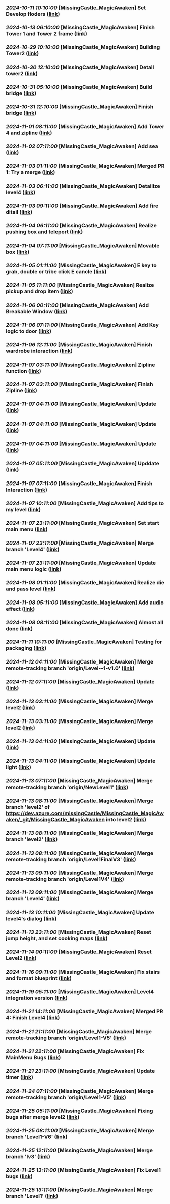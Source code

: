 
### _2024-10-11 10:10:00_ **[MissingCastle_MagicAwaken] Set Develop floders** ([link](https://dev.azure.com/missingCastle/MissingCastle_MagicAwaken/_git/MissingCastle_MagicAwaken/commit/0adc55bd4588af327c1ca239bce8599748351d9a))

### _2024-10-13 06:10:00_ **[MissingCastle_MagicAwaken] Finish Tower 1 and Tower 2 frame** ([link](https://dev.azure.com/missingCastle/MissingCastle_MagicAwaken/_git/MissingCastle_MagicAwaken/commit/83847cb5b5baf9b722c9f0790ea0c89150b2d4e9))

### _2024-10-29 10:10:00_ **[MissingCastle_MagicAwaken] Building Tower2** ([link](https://dev.azure.com/missingCastle/MissingCastle_MagicAwaken/_git/MissingCastle_MagicAwaken/commit/0d2f73f162b8e64d3c743520721122cb34c38365))

### _2024-10-30 12:10:00_ **[MissingCastle_MagicAwaken] Detail tower2** ([link](https://dev.azure.com/missingCastle/MissingCastle_MagicAwaken/_git/MissingCastle_MagicAwaken/commit/6f0a4b0c11efa8103c47fd59675afc356824fe17))

### _2024-10-31 05:10:00_ **[MissingCastle_MagicAwaken] Build bridge** ([link](https://dev.azure.com/missingCastle/MissingCastle_MagicAwaken/_git/MissingCastle_MagicAwaken/commit/62984204d39525767681f3b4cc37e3e8a810190a))

### _2024-10-31 12:10:00_ **[MissingCastle_MagicAwaken] Finish bridge** ([link](https://dev.azure.com/missingCastle/MissingCastle_MagicAwaken/_git/MissingCastle_MagicAwaken/commit/1e9c1934397e2811a6421b961aa6a1a4e55a85f7))

### _2024-11-01 08:11:00_ **[MissingCastle_MagicAwaken] Add Tower 4 and zipline** ([link](https://dev.azure.com/missingCastle/MissingCastle_MagicAwaken/_git/MissingCastle_MagicAwaken/commit/98528466c5fc8c3ccd9eb482c327e047d5eb2fd5))

### _2024-11-02 07:11:00_ **[MissingCastle_MagicAwaken] Add sea** ([link](https://dev.azure.com/missingCastle/MissingCastle_MagicAwaken/_git/MissingCastle_MagicAwaken/commit/8958db2d5b72deb81cd106a2b77977a50ebd5782))

### _2024-11-03 01:11:00_ **[MissingCastle_MagicAwaken] Merged PR 1: Try a merge** ([link](https://dev.azure.com/missingCastle/MissingCastle_MagicAwaken/_git/MissingCastle_MagicAwaken/commit/49a8ae44327fad9ec17e2f563d062e702b032573))

### _2024-11-03 06:11:00_ **[MissingCastle_MagicAwaken] Detailize level4** ([link](https://dev.azure.com/missingCastle/MissingCastle_MagicAwaken/_git/MissingCastle_MagicAwaken/commit/58022d15d50b0d4db8a7a7e62ef4bd7f394b4347))

### _2024-11-03 09:11:00_ **[MissingCastle_MagicAwaken] Add fire ditail** ([link](https://dev.azure.com/missingCastle/MissingCastle_MagicAwaken/_git/MissingCastle_MagicAwaken/commit/0e751d10d78ceec228ab3ae5dc183621fd32a731))

### _2024-11-04 06:11:00_ **[MissingCastle_MagicAwaken] Realize pushing box and teleport** ([link](https://dev.azure.com/missingCastle/MissingCastle_MagicAwaken/_git/MissingCastle_MagicAwaken/commit/cccc40f94b6f2e3dc3ad32ebc655800c4df1a61f))

### _2024-11-04 07:11:00_ **[MissingCastle_MagicAwaken] Movable box** ([link](https://dev.azure.com/missingCastle/MissingCastle_MagicAwaken/_git/MissingCastle_MagicAwaken/commit/dd3eda1a8f31cb237e30dd817805eadcc853492b))

### _2024-11-05 01:11:00_ **[MissingCastle_MagicAwaken] E key to grab, double or tribe click E cancle** ([link](https://dev.azure.com/missingCastle/MissingCastle_MagicAwaken/_git/MissingCastle_MagicAwaken/commit/562f9809a64a76dfe8ce3ea28ccb8e7cb1413acf))

### _2024-11-05 11:11:00_ **[MissingCastle_MagicAwaken] Realize pickup and drop item** ([link](https://dev.azure.com/missingCastle/MissingCastle_MagicAwaken/_git/MissingCastle_MagicAwaken/commit/f60bdcd108c642bf3aa9672b7201d7144e762eb7))

### _2024-11-06 00:11:00_ **[MissingCastle_MagicAwaken] Add Breakable Window** ([link](https://dev.azure.com/missingCastle/MissingCastle_MagicAwaken/_git/MissingCastle_MagicAwaken/commit/c8739a3fb7879e62f1bce3d1cc2397022dbb17c4))

### _2024-11-06 07:11:00_ **[MissingCastle_MagicAwaken] Add Key logic to door** ([link](https://dev.azure.com/missingCastle/MissingCastle_MagicAwaken/_git/MissingCastle_MagicAwaken/commit/eda520b7aef196de374f41fba875698c9846b6c8))

### _2024-11-06 12:11:00_ **[MissingCastle_MagicAwaken] Finish wardrobe interaction** ([link](https://dev.azure.com/missingCastle/MissingCastle_MagicAwaken/_git/MissingCastle_MagicAwaken/commit/51f3aa9bd560c8317c077f27aef8b0b05012c785))

### _2024-11-07 03:11:00_ **[MissingCastle_MagicAwaken] Zipline function** ([link](https://dev.azure.com/missingCastle/MissingCastle_MagicAwaken/_git/MissingCastle_MagicAwaken/commit/1922ea9f34440265b01a09dfc799a78289158e41))

### _2024-11-07 03:11:00_ **[MissingCastle_MagicAwaken] Finish Zipline** ([link](https://dev.azure.com/missingCastle/MissingCastle_MagicAwaken/_git/MissingCastle_MagicAwaken/commit/72ab39cb5240c4694c46c197468816f6d01b7866))

### _2024-11-07 04:11:00_ **[MissingCastle_MagicAwaken] Update** ([link](https://dev.azure.com/missingCastle/MissingCastle_MagicAwaken/_git/MissingCastle_MagicAwaken/commit/689a7ebe4cb5e2f1ad61b45b97fe654e1bd31542))

### _2024-11-07 04:11:00_ **[MissingCastle_MagicAwaken] Update** ([link](https://dev.azure.com/missingCastle/MissingCastle_MagicAwaken/_git/MissingCastle_MagicAwaken/commit/badb19425b69474883c3a3e022dec899a57e1dfb))

### _2024-11-07 04:11:00_ **[MissingCastle_MagicAwaken] Update** ([link](https://dev.azure.com/missingCastle/MissingCastle_MagicAwaken/_git/MissingCastle_MagicAwaken/commit/a09df478839962b67e7e21b3d486f349e2ba6504))

### _2024-11-07 05:11:00_ **[MissingCastle_MagicAwaken] Upddate** ([link](https://dev.azure.com/missingCastle/MissingCastle_MagicAwaken/_git/MissingCastle_MagicAwaken/commit/20900c00e7ce0b226d82c7f0d4cc546042cac239))

### _2024-11-07 07:11:00_ **[MissingCastle_MagicAwaken] Finish Interaction** ([link](https://dev.azure.com/missingCastle/MissingCastle_MagicAwaken/_git/MissingCastle_MagicAwaken/commit/cb744174641a550fefd43057d8aa0b23c4bb9f94))

### _2024-11-07 10:11:00_ **[MissingCastle_MagicAwaken] Add tips to my level** ([link](https://dev.azure.com/missingCastle/MissingCastle_MagicAwaken/_git/MissingCastle_MagicAwaken/commit/c842c62e5f63f91eb50fab7a681957be1b9973f6))

### _2024-11-07 23:11:00_ **[MissingCastle_MagicAwaken] Set start main menu** ([link](https://dev.azure.com/missingCastle/MissingCastle_MagicAwaken/_git/MissingCastle_MagicAwaken/commit/89e24c41631c8f154510a6a2c8ccc640a8fef028))

### _2024-11-07 23:11:00_ **[MissingCastle_MagicAwaken] Merge branch 'Level4'** ([link](https://dev.azure.com/missingCastle/MissingCastle_MagicAwaken/_git/MissingCastle_MagicAwaken/commit/96f8e4e245ed211f7bb564551cabe1434a9b1a04))

### _2024-11-07 23:11:00_ **[MissingCastle_MagicAwaken] Update main menu logic** ([link](https://dev.azure.com/missingCastle/MissingCastle_MagicAwaken/_git/MissingCastle_MagicAwaken/commit/0a64e51898fd821d7edc72471cbb2fde98410702))

### _2024-11-08 01:11:00_ **[MissingCastle_MagicAwaken] Realize die and pass level** ([link](https://dev.azure.com/missingCastle/MissingCastle_MagicAwaken/_git/MissingCastle_MagicAwaken/commit/2df384e2736e2314ad3727249eb6d060cf2d5983))

### _2024-11-08 05:11:00_ **[MissingCastle_MagicAwaken] Add audio effect** ([link](https://dev.azure.com/missingCastle/MissingCastle_MagicAwaken/_git/MissingCastle_MagicAwaken/commit/b723ac67a6d048dc654e7aad79982e22c2c29a43))

### _2024-11-08 08:11:00_ **[MissingCastle_MagicAwaken] Almost all done** ([link](https://dev.azure.com/missingCastle/MissingCastle_MagicAwaken/_git/MissingCastle_MagicAwaken/commit/474d07df5c0a79f2eb00f5d32156d2c9640f8df4))

### _2024-11-11 10:11:00_ **[MissingCastle_MagicAwaken] Testing for packaging** ([link](https://dev.azure.com/missingCastle/MissingCastle_MagicAwaken/_git/MissingCastle_MagicAwaken/commit/87f7514ff05e5c761e70165e48fefeefdc739830))

### _2024-11-12 04:11:00_ **[MissingCastle_MagicAwaken] Merge remote-tracking branch 'origin/Level--1-v1.0'** ([link](https://dev.azure.com/missingCastle/MissingCastle_MagicAwaken/_git/MissingCastle_MagicAwaken/commit/00da0f5b081de8eda3e30dc9ed0885e5d61a3323))

### _2024-11-12 07:11:00_ **[MissingCastle_MagicAwaken] Update** ([link](https://dev.azure.com/missingCastle/MissingCastle_MagicAwaken/_git/MissingCastle_MagicAwaken/commit/f8655dcaffbebac1a2f211d386bce809d8b44b6e))

### _2024-11-13 03:11:00_ **[MissingCastle_MagicAwaken] Merge level2** ([link](https://dev.azure.com/missingCastle/MissingCastle_MagicAwaken/_git/MissingCastle_MagicAwaken/commit/b42af6459b14efcd75e0ad8afcfd821c0825f662))

### _2024-11-13 03:11:00_ **[MissingCastle_MagicAwaken] Merge level2** ([link](https://dev.azure.com/missingCastle/MissingCastle_MagicAwaken/_git/MissingCastle_MagicAwaken/commit/faa77612047f0d8535a64fdaf17e5ced4b01b669))

### _2024-11-13 04:11:00_ **[MissingCastle_MagicAwaken] Update** ([link](https://dev.azure.com/missingCastle/MissingCastle_MagicAwaken/_git/MissingCastle_MagicAwaken/commit/e4fd3e73a8493616214389dc116ebc5b68d9e235))

### _2024-11-13 04:11:00_ **[MissingCastle_MagicAwaken] Update light** ([link](https://dev.azure.com/missingCastle/MissingCastle_MagicAwaken/_git/MissingCastle_MagicAwaken/commit/1912c59651944929292cc1e5dc69cdc74e8cf26b))

### _2024-11-13 07:11:00_ **[MissingCastle_MagicAwaken] Merge remote-tracking branch 'origin/NewLevel1'** ([link](https://dev.azure.com/missingCastle/MissingCastle_MagicAwaken/_git/MissingCastle_MagicAwaken/commit/93b73dbc6bbc0ed6a3de19ada14a27a2f490e487))

### _2024-11-13 08:11:00_ **[MissingCastle_MagicAwaken] Merge branch 'level2' of https://dev.azure.com/missingCastle/MissingCastle_MagicAwaken/_git/MissingCastle_MagicAwaken into level2** ([link](https://dev.azure.com/missingCastle/MissingCastle_MagicAwaken/_git/MissingCastle_MagicAwaken/commit/a6133988f9e00a9e4e96101d32b6f45b1e932504))

### _2024-11-13 08:11:00_ **[MissingCastle_MagicAwaken] Merge branch 'level2'** ([link](https://dev.azure.com/missingCastle/MissingCastle_MagicAwaken/_git/MissingCastle_MagicAwaken/commit/d0e0d1b44ceb83513de37bfaa21d46b27f7278dd))

### _2024-11-13 08:11:00_ **[MissingCastle_MagicAwaken] Merge remote-tracking branch 'origin/Level1FinalV3'** ([link](https://dev.azure.com/missingCastle/MissingCastle_MagicAwaken/_git/MissingCastle_MagicAwaken/commit/57868760cfaaa3a9fb728ec50bb439199f62d195))

### _2024-11-13 09:11:00_ **[MissingCastle_MagicAwaken] Merge remote-tracking branch 'origin/Level1V4'** ([link](https://dev.azure.com/missingCastle/MissingCastle_MagicAwaken/_git/MissingCastle_MagicAwaken/commit/18cc0b69dd72360775709e8293fbd572041f1817))

### _2024-11-13 09:11:00_ **[MissingCastle_MagicAwaken] Merge branch 'Level4'** ([link](https://dev.azure.com/missingCastle/MissingCastle_MagicAwaken/_git/MissingCastle_MagicAwaken/commit/8f213034530e02c4718712316a13a874d071cd93))

### _2024-11-13 10:11:00_ **[MissingCastle_MagicAwaken] Update level4's dialog** ([link](https://dev.azure.com/missingCastle/MissingCastle_MagicAwaken/_git/MissingCastle_MagicAwaken/commit/67f4cc79d1efb1aaf434c2e7fecbd0a1dfb0d907))

### _2024-11-13 23:11:00_ **[MissingCastle_MagicAwaken] Reset jump height, and set cooking maps** ([link](https://dev.azure.com/missingCastle/MissingCastle_MagicAwaken/_git/MissingCastle_MagicAwaken/commit/6a4d2f43b05875a99f7862b5130a871ddb5ea6e1))

### _2024-11-14 00:11:00_ **[MissingCastle_MagicAwaken] Reset Level2** ([link](https://dev.azure.com/missingCastle/MissingCastle_MagicAwaken/_git/MissingCastle_MagicAwaken/commit/ee30bd62850cc488dcb21334be247b97d380ff9c))

### _2024-11-16 09:11:00_ **[MissingCastle_MagicAwaken] Fix stairs and format blueprint** ([link](https://dev.azure.com/missingCastle/MissingCastle_MagicAwaken/_git/MissingCastle_MagicAwaken/commit/4fc9587991898c74dbac0f237369acdc6a320cdc))

### _2024-11-19 05:11:00_ **[MissingCastle_MagicAwaken] Level4 integration version** ([link](https://dev.azure.com/missingCastle/MissingCastle_MagicAwaken/_git/MissingCastle_MagicAwaken/commit/c9dc3ac317516ed96cab6053f59c3520dad2946d))

### _2024-11-21 14:11:00_ **[MissingCastle_MagicAwaken] Merged PR 4: Finish Level4** ([link](https://dev.azure.com/missingCastle/MissingCastle_MagicAwaken/_git/MissingCastle_MagicAwaken/commit/1dbf25d2dd25f49795747105ecd624bbffcbf2ea))

### _2024-11-21 21:11:00_ **[MissingCastle_MagicAwaken] Merge remote-tracking branch 'origin/Level1-V5'** ([link](https://dev.azure.com/missingCastle/MissingCastle_MagicAwaken/_git/MissingCastle_MagicAwaken/commit/125f41d48978fc23a361b1ff239222a261ed542f))

### _2024-11-21 22:11:00_ **[MissingCastle_MagicAwaken] Fix MainMenu Bugs** ([link](https://dev.azure.com/missingCastle/MissingCastle_MagicAwaken/_git/MissingCastle_MagicAwaken/commit/00f960dda8ed3a63b9e478120091302ef96facfc))

### _2024-11-21 23:11:00_ **[MissingCastle_MagicAwaken] Update timer** ([link](https://dev.azure.com/missingCastle/MissingCastle_MagicAwaken/_git/MissingCastle_MagicAwaken/commit/912af4e2a8cb876cbfb2811db307946217c58df1))

### _2024-11-24 07:11:00_ **[MissingCastle_MagicAwaken] Merge remote-tracking branch 'origin/Level1-V5'** ([link](https://dev.azure.com/missingCastle/MissingCastle_MagicAwaken/_git/MissingCastle_MagicAwaken/commit/8ba64334ead3a32d36eca7f4217c480987834844))

### _2024-11-25 05:11:00_ **[MissingCastle_MagicAwaken] Fixing bugs after merge level2** ([link](https://dev.azure.com/missingCastle/MissingCastle_MagicAwaken/_git/MissingCastle_MagicAwaken/commit/c71cb634134d50622b563951756227e9292cec4d))

### _2024-11-25 08:11:00_ **[MissingCastle_MagicAwaken] Merge branch 'Level1-V6'** ([link](https://dev.azure.com/missingCastle/MissingCastle_MagicAwaken/_git/MissingCastle_MagicAwaken/commit/32d07b0bb5da0a284f934fa59ad877c7bd5c5a73))

### _2024-11-25 12:11:00_ **[MissingCastle_MagicAwaken] Merge branch 'lv3'** ([link](https://dev.azure.com/missingCastle/MissingCastle_MagicAwaken/_git/MissingCastle_MagicAwaken/commit/a6a696d32fdce77998e01cec3a546edeede60761))

### _2024-11-25 13:11:00_ **[MissingCastle_MagicAwaken] Fix Level1 bugs** ([link](https://dev.azure.com/missingCastle/MissingCastle_MagicAwaken/_git/MissingCastle_MagicAwaken/commit/077dbfb979ef2b71e9f563f0a0a59f75952dde75))

### _2024-11-25 13:11:00_ **[MissingCastle_MagicAwaken] Merge branch 'Level1'** ([link](https://dev.azure.com/missingCastle/MissingCastle_MagicAwaken/_git/MissingCastle_MagicAwaken/commit/0aa28c16acdb17c78847c05fa7220f5038cee7df))

